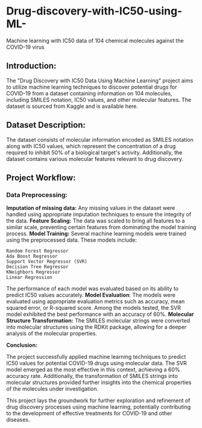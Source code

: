 # Drug-discovery-with-IC50-using-ML-
Machine learning with IC50 data of 104 chemical molecules against the COVID-19 virus
## Introduction:

The "Drug Discovery with IC50 Data Using Machine Learning" project aims to utilize machine learning techniques to discover potential drugs for COVID-19 from a dataset containing information on 104 molecules, including SMILES notation, IC50 values, and other molecular features. The dataset is sourced from Kaggle and is available here.

## Dataset Description:

The dataset consists of molecular information encoded as SMILES notation along with IC50 values, which represent the concentration of a drug required to inhibit 50% of a biological target's activity. Additionally, the dataset contains various molecular features relevant to drug discovery.

## Project Workflow:

### Data Preprocessing:
**Imputation of missing data:** Any missing values in the dataset were handled using appropriate imputation techniques to ensure the integrity of the data.
**Feature Scaling:** The data was scaled to bring all features to a similar scale, preventing certain features from dominating the model training process.
**Model Training:**
Several machine learning models were trained using the preprocessed data. These models include:

    Random Forest Regressor
    Ada Boost Regressor
    Support Vector Regressor (SVR)
    Decision Tree Regressor
    KNeighbors Regressor
    Linear Regression
    
The performance of each model was evaluated based on its ability to predict IC50 values accurately.
**Model Evaluation**:
The models were evaluated using appropriate evaluation metrics such as accuracy, mean squared error, or R-squared score.
Among the models tested, the SVR model exhibited the best performance with an accuracy of 60%.
**Molecular Structure Transformation:**
The SMILES molecular strings were converted into molecular structures using the RDKit package, allowing for a deeper analysis of the molecular properties.

**Conclusion:**

The project successfully applied machine learning techniques to predict IC50 values for potential COVID-19 drugs using molecular data. The SVR model emerged as the most effective in this context, achieving a 60% accuracy rate. Additionally, the transformation of SMILES strings into molecular structures provided further insights into the chemical properties of the molecules under investigation.

This project lays the groundwork for further exploration and refinement of drug discovery processes using machine learning, potentially contributing to the development of effective treatments for COVID-19 and other diseases.

